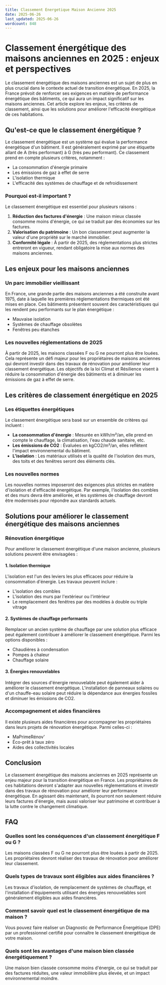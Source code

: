 ```yaml
---
title: Classement Energetique Maison Ancienne 2025
date: 2025-06-26
last_updated: 2025-06-26
wordcount: 848
---
```


# Classement énergétique des maisons anciennes en 2025 : enjeux et perspectives

Le classement énergétique des maisons anciennes est un sujet de plus en plus crucial dans le contexte actuel de transition énergétique. En 2025, la France prévoit de renforcer ses exigences en matière de performance énergétique des bâtiments, ce qui aura un impact significatif sur les maisons anciennes. Cet article explore les enjeux, les critères de classement, ainsi que les solutions pour améliorer l'efficacité énergétique de ces habitations.

## Qu'est-ce que le classement énergétique ?

Le classement énergétique est un système qui évalue la performance énergétique d'un bâtiment. Il est généralement exprimé par une étiquette allant de A (très performant) à G (très peu performant). Ce classement prend en compte plusieurs critères, notamment :

- La consommation d'énergie primaire
- Les émissions de gaz à effet de serre
- L'isolation thermique
- L'efficacité des systèmes de chauffage et de refroidissement

### Pourquoi est-il important ?

Le classement énergétique est essentiel pour plusieurs raisons :

1. **Réduction des factures d'énergie** : Une maison mieux classée consomme moins d'énergie, ce qui se traduit par des économies sur les factures.
2. **Valorisation du patrimoine** : Un bon classement peut augmenter la valeur d'une propriété sur le marché immobilier.
3. **Conformité légale** : À partir de 2025, des réglementations plus strictes entreront en vigueur, rendant obligatoire la mise aux normes des maisons anciennes.

## Les enjeux pour les maisons anciennes

### Un parc immobilier vieillissant

En France, une grande partie des maisons anciennes a été construite avant 1975, date à laquelle les premières réglementations thermiques ont été mises en place. Ces bâtiments présentent souvent des caractéristiques qui les rendent peu performants sur le plan énergétique :

- Mauvaise isolation
- Systèmes de chauffage obsolètes
- Fenêtres peu étanches

### Les nouvelles réglementations de 2025

À partir de 2025, les maisons classées F ou G ne pourront plus être louées. Cela représente un défi majeur pour les propriétaires de maisons anciennes qui devront investir dans des travaux de rénovation pour améliorer leur classement énergétique. Les objectifs de la loi Climat et Résilience visent à réduire la consommation d'énergie des bâtiments et à diminuer les émissions de gaz à effet de serre.

## Les critères de classement énergétique en 2025

### Les étiquettes énergétiques

Le classement énergétique sera basé sur un ensemble de critères qui incluent :

- **La consommation d'énergie** : Mesurée en kWh/m²/an, elle prend en compte le chauffage, la climatisation, l'eau chaude sanitaire, etc.
- **Les émissions de CO2** : Évaluées en kgCO2/m²/an, elles reflètent l'impact environnemental du bâtiment.
- **L'isolation** : Les matériaux utilisés et la qualité de l'isolation des murs, des toits et des fenêtres seront des éléments clés.

### Les nouvelles normes

Les nouvelles normes imposeront des exigences plus strictes en matière d'isolation et d'efficacité énergétique. Par exemple, l'isolation des combles et des murs devra être améliorée, et les systèmes de chauffage devront être modernisés pour répondre aux standards actuels.

## Solutions pour améliorer le classement énergétique des maisons anciennes

### Rénovation énergétique

Pour améliorer le classement énergétique d'une maison ancienne, plusieurs solutions peuvent être envisagées :

#### 1. Isolation thermique

L'isolation est l'un des leviers les plus efficaces pour réduire la consommation d'énergie. Les travaux peuvent inclure :

- L'isolation des combles
- L'isolation des murs par l'extérieur ou l'intérieur
- Le remplacement des fenêtres par des modèles à double ou triple vitrage

#### 2. Systèmes de chauffage performants

Remplacer un ancien système de chauffage par une solution plus efficace peut également contribuer à améliorer le classement énergétique. Parmi les options disponibles :

- Chaudières à condensation
- Pompes à chaleur
- Chauffage solaire

#### 3. Énergies renouvelables

Intégrer des sources d'énergie renouvelable peut également aider à améliorer le classement énergétique. L'installation de panneaux solaires ou d'un chauffe-eau solaire peut réduire la dépendance aux énergies fossiles et diminuer les émissions de CO2.

### Accompagnement et aides financières

Il existe plusieurs aides financières pour accompagner les propriétaires dans leurs projets de rénovation énergétique. Parmi celles-ci :

- MaPrimeRénov'
- Éco-prêt à taux zéro
- Aides des collectivités locales

## Conclusion

Le classement énergétique des maisons anciennes en 2025 représente un enjeu majeur pour la transition énergétique en France. Les propriétaires de ces habitations devront s'adapter aux nouvelles réglementations et investir dans des travaux de rénovation pour améliorer leur performance énergétique. En agissant dès maintenant, ils pourront non seulement réduire leurs factures d'énergie, mais aussi valoriser leur patrimoine et contribuer à la lutte contre le changement climatique.

## FAQ

### Quelles sont les conséquences d'un classement énergétique F ou G ?

Les maisons classées F ou G ne pourront plus être louées à partir de 2025. Les propriétaires devront réaliser des travaux de rénovation pour améliorer leur classement.

### Quels types de travaux sont éligibles aux aides financières ?

Les travaux d'isolation, de remplacement de systèmes de chauffage, et l'installation d'équipements utilisant des énergies renouvelables sont généralement éligibles aux aides financières.

### Comment savoir quel est le classement énergétique de ma maison ?

Vous pouvez faire réaliser un Diagnostic de Performance Énergétique (DPE) par un professionnel certifié pour connaître le classement énergétique de votre maison.

### Quels sont les avantages d'une maison bien classée énergétiquement ?

Une maison bien classée consomme moins d'énergie, ce qui se traduit par des factures réduites, une valeur immobilière plus élevée, et un impact environnemental moindre.